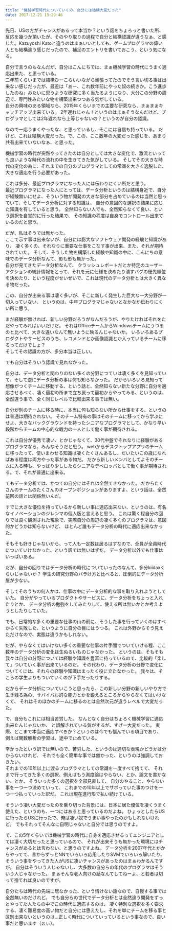 ```yaml
---
title: "機械学習時代についていくの、自分には結構大変だった"
date: 2017-12-21 13:29:46
---
```


先日、USの方がチャンスがあるって本当か？という話をちょろっと書いた所、反応を幾つか頂いたが、そのやり取りの過程で自分と結構認識が違うなぁ、と感じた。Kazuyoshi Katoと違うのはまぁいいとしても、ゲームプログラマの偉い人とも結構違う感じだったので、補足のエントリを書いておこう、という気になる。

自分で言うのもなんだが、自分はこんにちでは、まぁ機械学習の時代にうまく適応出来た、と思っている。  
二年前くらいまでは結構ひーこらいいながら頑張ってたのでそう言い切る事は出来ない感じだったが、最近は「あー、これ数年前にやった奴の続きか。こう進歩したのね」みたいに思うような研究に多く当たるようになり、大分この分野の周辺で、専門性みたいな物を構築出来つつある気がしている。  
自分の興味のある領域なら、2015年くらいまでの主要な研究なら、まぁまぁキャッチアップ出来ている。
2年遅れじゃん！というのはまぁそうなんだけど、プログラマとしては2年遅れなら上等じゃないの？というのが自分の認識。

なので一応うまくやったな、と思っているし、そこには自信も持っている。
だけど、これは結構大変だった。で、この、ここ数年の大変だった感じを、あまり共有出来ていないなぁ、と思った。

機械学習の時代が突然やってきたのは自分としては大きな変化で、激流といっても良いような時代の流れの中を生きてきた気がしている。
そしてその大きな時代の変化の為に、それまでの自分のプログラマとしての常識を大きく逸脱した、大きな適応を行う必要があった。

これは多分、最近プログラマになった人には伝わりにくい所だと思う。  
最近プログラマになった人にとっては、データ分析というのは結構身近で、自分が経験無いにせよ、そういう物が開発の大きな部分を占めているのは当然と思っていて、そしてデータ分析に対する知識は、
自分の意図的な選択の結果に応じた知識を有していると思う。
全然知らない人でも、全然知らなくて良い、という選択を自覚的に行った結果で、
その知識の程度は自身でコントロール出来ているのだと思う。

だが、私はそうでは無かった。  
ここで示す事は出来ないが、自分には膨大なソフトウェア開発の経験と知識があり、
凄く多くの、それなりに重要な仕事をこなす事が出来、また、それが期待されていた。
そして、そうした物を構築した経験や知識の中に、こんにちの意味でのデータ分析なんて、影も形も無かった。  
自分が見てきたデータ分析なんて、
クラッシュレポートだとか特定のユーザーアクションの統計情報をとって、それを元に仕様を決めたり潰すバグの優先順位を決めたり、という程度がせいぜいで、これは現代のデータ分析とは大きく異なる物だった。

この、自分が出来る事は凄く多いが、そこに新しく発生した巨大な一大分野が一切入っていない、
というのは、中年プログラマじゃないとなかなか伝わりにくい所に思う。

まだ経験が無ければ、新しい分野だろうがなんだろうが、やりたければそれをただやってみればいいだけだ。
それはOfficeチームからWindowsチームにうつるのと比べて、大きな違いなんて無いように映るんじゃないか。
いろいろあるプロダクトやサービスのうち、レコメンドとか画像認識とか入っているチームに移るってだけでしょ？  
そしてその認識の方が、多分本当は正しい。

でも自分はそういう認識で見れなかった。

自分は、データ分析と関わりのない多くの分野につていは凄く多くを見知っていて、そして逆にデータ分析の事は何も知らなかった。
だからいろいろ見知って想像がつくチームに移動する、という話と、全然知らない新たな分野に自分を適応させるべく、凄く最初の所まで立ち戻って最初からやってみる、というのは、全然違う事で、全く同じレベルで比較出来る事では無い。

自分が別のチームに移る時に、本当に何も知らない所から仕事をする、というのは普通は期待されない。
そのチーム特有の事はそのチームに移ってから学ぶにせよ、大きなバックグラウンドを持ったシニアなプログラマとして、かなり早い段階からチームの中心的な戦力の一人として働く事が期待される。

これは自分が優秀で凄い、とかじゃなくて、30代中盤でそれなりに経験があるプログラマなら、みんなそうだと思う。
webからデスクトップアプリのチームに移ったって、使いまわせる知識は凄くたくさんあるし、だいたいこの歳になればある程度は両方やった事がある物だ。
だから新しいメンバとしてよそのチームに入る時も、やっぱり少ししたらシニアなデベロッパとして働く事が期待される。で、それが普通に出来る。

でもデータ分析では、かつての自分にはそれは全然できなかった。
だからたくさんのチームのたくさんのオープンポジションがありますよ、という話は、全然前回の話とは関係無いんだ。

すでに大きな優位を持っているから新しい事に適応出来ない、というのは、有名なイノベーションのジレンマの個人版と言えると思う。
これは驚く程自分の回りでは良く観測された現象で、実際自分の周辺の凄く多くのプログラマは、意図的かどうかは知らないけど、
ほとんど誰もデータ分析の時代に適応出来なかった。

そもそも好きじゃないから、って人も一定数は居るはずなので、全員が全員時代についていけなかった、という訳では無いはずだ。
データ分析以外でも仕事はいっぱいある。

だが、自分の回りではデータ分析の時代についていったのなんて、多分kiidaxくらいじゃないか？
学生の研究分野のバラけ方と比べると、圧倒的にデータ分析屋が少ない。

そしてそのうちの何人かは、仕事の中にデータ分析的な事を取り入れようとしていた。
自分がやっているプロダクトやサービスに、データ分析をちょっと入れたりとか、
データ分析の勉強をしてみたりして、使える所は無いかとか考えようとしたりしていた。

でも、日常的な多くの重要な仕事の山の前に、そうした事を行っていくのはすべからく失敗した、というように自分の目にはうつる。
これは外野からそう見えただけなので、実態は違うかもしれない。

だが、やらなくてはいけない多くの重要な仕事の片手間でついていける程、ここ数年のデータ分析の変化は生ぬるいものじゃなかった。
というのは、そもそも我々は自分の分野については経験や知識を豊富に持っているので、比較的「楽して」ついていく事が出来ているのだ。
その代わり、データ分析の分野で変化についてくには、それらの経験や知識はまったく役に立たなかった。
我々は、そこらの学生よりもついていくのが下手だったりする。

だからデータ分析についていこうと思ったら、この新しい分野の新しいやり方で生き残る為の、サバイバル的な能力とかを鍛えるところからやらなくてはいけなくて、
それはそのほかのチームに移るのとは全然次元が違うレベルで大変だった。

で、自分もこれには相当苦労した。
なんとなく自分はちょろく機械学習に適応出来たんじゃないか、
と誤解されている気がするが、すげー大変だった。
実際、どこまで本当に適応すべきか？というのは今でも悩んでいる項目であり、
例えば関数解析の学習は、途中で止めている。

辛かったという訳では無いので、苦労した、というのは適切な表現かどうかは分からないけれど、
それでも全く簡単な事では無かった、というのは強調しておきたい。  
それまでの10年以上に渡るプログラマとしての常識を一度すべて捨てて、
それまで行ってきた多くの選択、例えばもう測度論はやらない、とか、論文を書かない、とか、
そういった多くの選択を全部見直して、
自分のやること、やらない事を一つ一つ決めていって、
これまでの10年以上でサボっていた事のつけを一つ一つ払っていった訳だ。
これは現在進行形で払い続けている。

そういう凄い大変だったのを乗り切った背景には、日本に居た優位を凄くうまく使えた、というのも、一つにはあると思っているのだよね。
ひょっとしたらUSに行ったらUSに行ったで、俺は凄い奴でうまい事やったのかもしれないけれど。
でもそれってそんなに自明じゃないと自分では思うのですよ。

で、この5年くらいでは機械学習の時代に自身を適応させるってエンジニアとしては凄く大切だったと思っているので、
それが出来そうも無かった環境にはチャンスがあるとは言わない、と思うのですよね。
データ分析を2007年代とかからやってて、昔からずっとNNでいろいろ応用したりSVMでいろいろ解いたり、
そういう事をやってきた人がUSに凄いチャンスがあったのはまぁわかるんですが。
自分はそういう人じゃないし、大多数の自分らの年代のプログラマはそういう人じゃなかった。
まぁそんな老人向けの話なんてしてねーよ、と若者は切って捨てれば良いのですが。

自分たちは時代の先端に居なかった、という情けない話なので、自慢する事では全然無いのだけれど。
でも自分らの世代でデータ分析とは全然違う開発をずっとやってた人たちの中でこの時代に適応するのは、
凄く特別な選択を多く要求する、凄く難易度の高い物だと自分には思えたし、それを単にチームを移る事と区別出来ないというのは…正しく時代についていっているという事なので、良い事だと思います（ぉぃ）。
